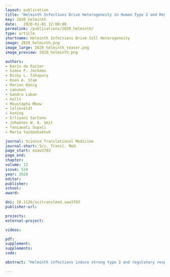 ```yaml
---
layout: publication
title: "Helminth Infections Drive Heterogeneity in Human Type 2 and Regulatory Cells"
key: 2020_helminth
date:   2020-01-01 12:00:00
permalink: /publications/2020_helminth/
type: article
shortname: Helminth Infections Drive Cell Heterogeneity
image: 2020_helminth.png
image_large: 2020_helminth_teaser.png
image_preview: 2020_helminth.png

authors:
- Karin de Ruiter
- Simon P. Jochems
- Dicky L. Tahapary
- Koen A. Stam
- Marion König
- vanunen
- Sandra Laban 
- hollt
- Moustapha Mbow
- lelieveldt
- koning
- Erliyani Sartono
- Johannes W. A. Smit
- Taniawati Supali
- Maria Yazdanbakhsh

journal: Science Translational Medicine
journal-short: Sci. Transl. Med.
page_start: eaaw3703
page_end:
chapter:
volume: 12
issue: 524
year: 2020
editor:
publisher:
school:
award:

doi: 10.1126/scitranslmed.aaw3703
publisher-url:

projects:
external-project:

videos:

pdf: 
supplement:
supplements:
code:

abstract: "Helminth infections induce strong type 2 and regulatory responses, but the degree of heterogeneity of such cells is not well characterized. Using mass cytometry, we profiled these cells in Europeans and Indonesians not exposed to helminths and in Indonesians residing in rural areas infected with soil-transmitted helminths. To assign immune alteration to helminth infection, the profiling was performed before and 1 year after deworming. Very distinct signatures were found in Europeans and Indonesians, showing expanded frequencies of T helper 2 cells, particularly CD161+ cells and ILC2s in helminth-infected Indonesians, which was confirmed functionally through analysis of cytokine-producing cells. Besides ILC2s and CD4+ T cells, CD8+ T cells and gamma-delta T cells in Indonesians produced type 2 cytokines. Regulatory T cells were also expanded in Indonesians, but only those expressing CTLA-4, and some coexpressed CD38, HLA-DR, ICOS, or CD161. CD11c+ B cells were found to be the main IL-10 producers among B cells in Indonesians, a subset that was almost absent in Europeans. A number of the distinct immune profiles were driven by helminths as the profiles reverted after clearance of helminth infections. Moreover, Indonesians with no helminth infections residing in an urban area showed immune profiles that resembled Europeans rather than rural Indonesians, which excludes a major role for ethnicity. Detailed insight into the human type 2 and regulatory networks could provide opportunities to target these cells for more precise interventions."

---
```

